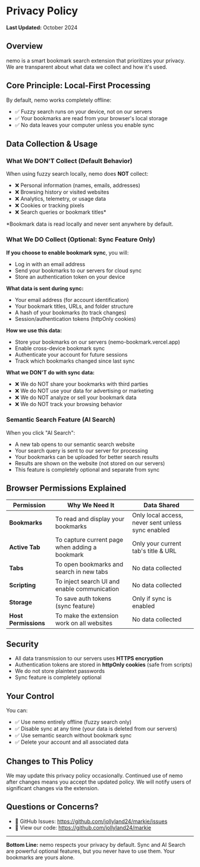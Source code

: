 # Privacy Policy

**Last Updated:** October 2024

## Overview

nemo is a smart bookmark search extension that prioritizes your privacy. We are transparent about what data we collect and how it's used.

## Core Principle: Local-First Processing

By default, nemo works completely offline:
- ✅ Fuzzy search runs on your device, not on our servers
- ✅ Your bookmarks are read from your browser's local storage
- ✅ No data leaves your computer unless you enable sync

## Data Collection & Usage

### What We DON'T Collect (Default Behavior)
When using fuzzy search locally, nemo does **NOT** collect:
- ❌ Personal information (names, emails, addresses)
- ❌ Browsing history or visited websites
- ❌ Analytics, telemetry, or usage data
- ❌ Cookies or tracking pixels
- ❌ Search queries or bookmark titles*

*Bookmark data is read locally and never sent anywhere by default.

### What We DO Collect (Optional: Sync Feature Only)

**If you choose to enable bookmark sync**, you will:
- Log in with an email address
- Send your bookmarks to our servers for cloud sync
- Store an authentication token on your device

**What data is sent during sync:**
- Your email address (for account identification)
- Your bookmark titles, URLs, and folder structure
- A hash of your bookmarks (to track changes)
- Session/authentication tokens (httpOnly cookies)

**How we use this data:**
- Store your bookmarks on our servers (nemo-bookmark.vercel.app)
- Enable cross-device bookmark sync
- Authenticate your account for future sessions
- Track which bookmarks changed since last sync

**What we DON'T do with sync data:**
- ❌ We do NOT share your bookmarks with third parties
- ❌ We do NOT use your data for advertising or marketing
- ❌ We do NOT analyze or sell your bookmark data
- ❌ We do NOT track your browsing behavior

### Semantic Search Feature (AI Search)

When you click "AI Search":
- A new tab opens to our semantic search website
- Your search query is sent to our server for processing
- Your bookmarks can be uploaded for better search results
- Results are shown on the website (not stored on our servers)
- This feature is completely optional and separate from sync

## Browser Permissions Explained

| Permission | Why We Need It | Data Shared |
|------------|---|---|
| **Bookmarks** | To read and display your bookmarks | Only local access, never sent unless sync enabled |
| **Active Tab** | To capture current page when adding a bookmark | Only your current tab's title & URL |
| **Tabs** | To open bookmarks and search in new tabs | No data collected |
| **Scripting** | To inject search UI and enable communication | No data collected |
| **Storage** | To save auth tokens (sync feature) | Only if sync is enabled |
| **Host Permissions** | To make the extension work on all websites | No data collected |

## Security

- All data transmission to our servers uses **HTTPS encryption**
- Authentication tokens are stored in **httpOnly cookies** (safe from scripts)
- We do not store plaintext passwords
- Sync feature is completely optional

## Your Control

You can:
- ✅ Use nemo entirely offline (fuzzy search only)
- ✅ Disable sync at any time (your data is deleted from our servers)
- ✅ Use semantic search without bookmark sync
- ✅ Delete your account and all associated data

## Changes to This Policy

We may update this privacy policy occasionally. Continued use of nemo after changes means you accept the updated policy. We will notify users of significant changes via the extension.

## Questions or Concerns?

- 🐙 GitHub Issues: https://github.com/jollyland24/markie/issues
- 📄 View our code: https://github.com/jollyland24/markie

---

**Bottom Line:** nemo respects your privacy by default. Sync and AI Search are powerful optional features, but you never have to use them. Your bookmarks are yours alone.
